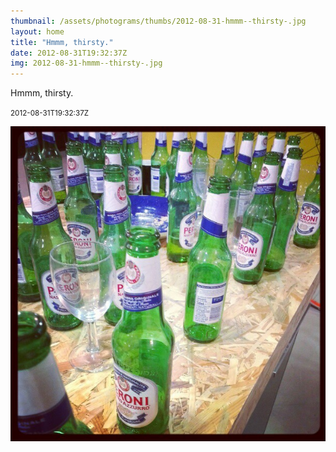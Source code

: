 ```yaml
---
thumbnail: /assets/photograms/thumbs/2012-08-31-hmmm--thirsty-.jpg
layout: home
title: "Hmmm, thirsty."
date: 2012-08-31T19:32:37Z
img: 2012-08-31-hmmm--thirsty-.jpg
---
```


Hmmm, thirsty.

<small>2012-08-31T19:32:37Z</small>

![Hmmm, thirsty.](2012-08-31-hmmm--thirsty-.jpg)
